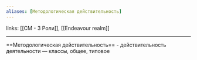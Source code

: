```yaml
---
aliases: [Методологическая действительность] 
---
```

links: [[СМ - 3 Роли]], [[Endeavour realm]]

---

==Методологическая действительность== - действительность деятельности — классы, общее, типовое